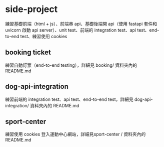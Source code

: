 # side-project

練習基礎前端（html + js）、前端串 api、基礎後端開 api（使用 fastapi 套件和 uvicorn 啟動 api server）、unit test、前端的 integration test、api test、end-to-end test、練習使用 cookies

## booking ticket

練習自動訂票（end-to-end testing），詳細見 booking/ 資料夾內的 README.md

## dog-api-integration

練習前端的 integration test、api test、end-to-end test，詳細見 dog-api-integration/ 資料夾內的 README.md

## sport-center

練習使用 cookies 登入運動中心網站，詳細見sport-center / 資料夾內的 README.md

